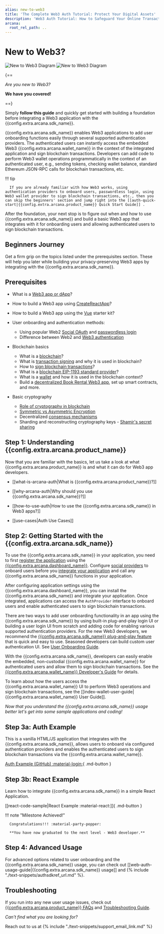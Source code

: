 ```yaml
---
alias: new-to-web3
title: 'The Complete Web3 Auth Tutorial: Protect Your Digital Assets'
description: 'Web3 Auth Tutorial: How to Safeguard Your Online Transactions and Protect Your Identity. Learn More Here'
arcana:
  root_rel_path: ..
---
```


# New to Web3?

![New to Web3 Diagram](/img/diagrams/d_new_2_web3_light.png#only-light)
![New to Web3 Diagram](/img/diagrams/d_new_2_web3_dark.png#only-dark)

{==

*Are you new to Web3?*

**We have you covered!**

==}

Simply **follow this guide** and quickly get started with building a foundation before integrating a Web3 application with the {{config.extra.arcana.sdk_name}}.

{{config.extra.arcana.sdk_name}} enables Web3 applications to add user onboarding functions easily through several supported authentication providers. The authenticated users can instantly access the embedded Web3 {{config.extra.arcana.wallet_name}} in the context of the integrated application and sign blockchain transactions. Developers can add code to perform Web3 wallet operations programmatically in the context of an authenticated user, e.g., sending tokens, checking wallet balance, standard Ethereum JSON-RPC calls for blockchain transactions, etc.

!!! tip

      If you are already familiar with how Web3 works, using authentication providers to onboard users, passwordless login, using Web3 wallet provider to sign blockchain transactions, etc., then you can skip the beginners' section and jump right into the [[auth-quick-start|{{config.extra.arcana.product_name}} Quick Start Guide]] .

After the foundation, your next stop is to figure out when and how to use {{config.extra.arcana.sdk_name}} and build a basic Web3 app that integrates with it for onboarding users and allowing authenticated users to sign blockchain transactions.

## Beginners Journey

Get a firm grip on the topics listed under the prerequisites section. These will help you later while building your privacy-preserving Web3 apps by integrating with the {{config.extra.arcana.sdk_name}}.

## Prerequisites

* What is a [Web3 app or dApp](https://ethereum.org/en/developers/docs/dapps/#prerequisites)?

* How to build a Web3 app using [CreateReactApp](https://create-react-app.dev/)?

* How to build a Web3 app using the [Vue](https://vuejs.org/) starter kit?

* User onboarding and authentication methods:

    - Using popular Web2 [Social OAuth](https://auth0.com/learn/social-login/) and [passwordless login](https://auth0.com/passwordless)
    - Difference between Web2 and [Web3 authentication](https://blog.mycrypto.com/sign-in-with-ethereum-an-alternative-to-centralized-identity-providers)

* Blockchain basics

    - What is a [blockchain](https://ethereum.org/en/developers/docs/intro-to-ethereum/#what-is-a-blockchain)?
    - What is [transaction signing](https://ethereum.org/en/developers/tutorials/sending-transactions-using-web3-and-alchemy/#why-do-i-need-to-sign-my-transactions) and why it is used in blockchain?
    - How to [sign blockchain transactions](https://ethereum.org/en/developers/tutorials/sending-transactions-using-web3-and-alchemy/)?
    - What is a [blockchain EIP-1193 standard provider](https://eips.ethereum.org/EIPS/eip-1193)?
    - What is a [wallet](https://ethereum.org/en/wallets/#main-content) and how it is used in the blockchain context?
    - Build a [decentralized Book Rental Web3 app](https://developers.tron.network/docs/build-a-web3-app), set up smart contracts, and more.

* Basic cryptography

    - [Role of cryptography in blockchain](https://consensys.net/blog/blockchain-explained/how-ethereum-works-part-1-cryptography-consensus-and-transactions/)
    - [Symmetric vs Asymmetric Encryption](https://www.ssl2buy.com/wiki/symmetric-vs-asymmetric-encryption-what-are-differences#:~:text=Symmetric%20encryption%20uses%20a%20single,and%20decrypt%20messages%20when%20communicating)
    - Decentralized [consensus mechanisms](https://ethereum.org/en/developers/docs/consensus-mechanisms/)
    - Sharding and reconstructing cryptography keys - [Shamir's secret sharing](https://medium.com/@keylesstech/a-beginners-guide-to-shamir-s-secret-sharing-e864efbf3648)

## Step 1: Understanding {{config.extra.arcana.product_name}}

Now that you are familiar with the basics, let us take a look at what {{config.extra.arcana.product_name}} is and what it can do for Web3 app developers.

* [[what-is-arcana-auth|What is {{config.extra.arcana.product_name}}?]]

* [[why-arcana-auth|Why should you use {{config.extra.arcana.sdk_name}}?]]

* [[how-to-use-auth|How to use the {{config.extra.arcana.sdk_name}} in Web3 apps?]]

* [[use-cases|Auth Use Cases]]

## Step 2: Getting Started with the {{config.extra.arcana.sdk_name}}

To use the {{config.extra.arcana.sdk_name}} in your application, you need to first [register the application]({{page.meta.arcana.root_rel_path}}/howto/config_dapp.md) using the [{{config.extra.arcana.dashboard_name}}]({{page.meta.arcana.root_rel_path}}/concepts/dashboard.md). Configure [social providers]({{page.meta.arcana.root_rel_path}}/howto/config_social/index.md) to onboard users before you [integrate your application]({{page.meta.arcana.root_rel_path}}/howto/integrate_auth/index.md) and call any {{config.extra.arcana.sdk_name}} functions in your application.

After configuring application settings using the {{config.extra.arcana.dashboard_name}}, you can install the {{config.extra.arcana.sdk_name}} and integrate your application. Once integrated, applications can access the `AuthProvider` interface to onboard users and enable authenticated users to sign blockchain transactions.

There are two ways to add user onboarding functionality in an app using the {{config.extra.arcana.sdk_name}} by using built-in plug-and-play login UI or building a user login UI from scratch and adding code for enabling various supported authentication providers. For the new Web3 developers, we recommend the [{{config.extra.arcana.sdk_name}} plug-and-play feature]({{page.meta.arcana.root_rel_path}}/concepts/plugnplayauth.md) that is quick and easy to use. Seasoned developers can build custom user authentication UI. See [User Onboarding Guide]({{page.meta.arcana.root_rel_path}}/howto/onboard_users/index.md). 

With the {{config.extra.arcana.sdk_name}}, developers can easily enable the embedded, non-custodial {{config.extra.arcana.wallet_name}} for authenticated users and allow them to sign blockchain transactions. See the [{{config.extra.arcana.wallet_name}} Developer's Guide]({{page.meta.arcana.root_rel_path}}/howto/arcana_wallet/index.md) for details.

To learn about how the users access the {{config.extra.arcana.wallet_name}} UI to perform Web3 operations and sign blockchain transactions, see the [[index-wallet-user-guide|{{config.extra.arcana.wallet_name}} User Guide]].

*Now that you understand the {{config.extra.arcana.sdk_name}} usage better let's get into some sample applications and coding!*

## Step 3a: Auth Example

This is a vanilla HTML/JS application that integrates with the {{config.extra.arcana.sdk_name}}, allows users to onboard via configured authentication providers and enables the authenticated users to sign blockchain transactions via the {{config.extra.arcana.wallet_name}}.

[Auth Example (GitHub) :material-login:](https://github.com/arcana-network/auth/tree/main/examples){ .md-button }

## Step 3b: React Example

Learn how to integrate {{config.extra.arcana.sdk_name}} in a simple React Application.

[[react-code-sample|React Example :material-react:]]{ .md-button }

!!! note "Milestone Achieved!"

      Congratulations!!! :material-party-popper:

      **You have now graduated to the next level - Web3 developer.**

## Step 4: Advanced Usage

For advanced options related to user onboarding and the {{config.extra.arcana.sdk_name}} usage, you can check out [[web-auth-usage-guide|{{config.extra.arcana.sdk_name}} usage]] and {% include "./text-snippets/authsdkref_url.md" %}.

## Troubleshooting

If you run into any new user usage issues, check out [{{config.extra.arcana.product_name}} FAQs]({{page.meta.arcana.root_rel_path}}/faq/index.md) and [Troubleshooting Guide]({{page.meta.arcana.root_rel_path}}/troubleshooting.md).

*Can't find what you are looking for?*

Reach out to us at {% include "./text-snippets/support_email_link.md" %}
